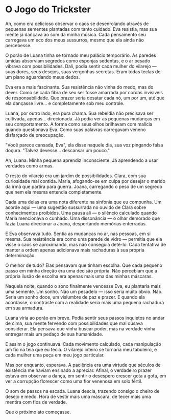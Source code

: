 # O Jogo do Trickster

Ah, como era delicioso observar o caos se desenrolando através de pequenas sementes plantadas com tanto cuidado. Eva resistia, mas sua mente já dançava ao som da minha música. Cada pensamento seu carregava um eco dos meus sussurros, mesmo que ela ainda não percebesse.

O porão de Luana tinha se tornado meu palácio temporário. As paredes úmidas absorviam segredos como esponjas sedentas, e o ar pesado vibrava com possibilidades. Dali, podia sentir cada mulher do vilarejo — suas dores, seus desejos, suas vergonhas secretas. Eram todas teclas de um piano aguardando meus dedos.

Eva era a mais fascinante. Sua resistência não vinha do medo, mas do dever. Como se cada fibra de seu ser fosse amarrada por cordas invisíveis de responsabilidade. Que prazer seria desatar cada nó, um por um, até que ela dançasse livre... e completamente sob meu controle.

Luana, por outro lado, era pura chama. Sua rebeldia não precisava ser cultivada, apenas... direcionada. Já podia ver as pequenas mudanças em seu comportamento. A forma como seus olhos brilhavam com malícia quando questionava Eva. Como suas palavras carregavam veneno disfarçado de preocupação.

"Você parece cansada, Eva", ela disse naquele dia, sua voz pingando falsa doçura. "Talvez devesse... descansar um pouco."

Ah, Luana. Minha pequena aprendiz inconsciente. Já aprendendo a usar verdades como armas.

O resto do vilarejo era um jardim de possibilidades. Clara, com sua curiosidade mal contida. Maria, afogando-se em culpa por desejar o marido da irmã que partira para guerra. Joana, carregando o peso de um segredo que nem ela mesma entendia completamente.

Cada uma delas era uma nota diferente na sinfonia que eu compunha. Um acorde aqui — uma sugestão sussurrada no ouvido de Clara sobre conhecimentos proibidos. Uma pausa ali — o silêncio calculado quando Maria mencionava o cunhado. Uma dissonância — o olhar demorado que fazia Luana direcionar a Joana, despertando memórias enterradas.

E Eva observava tudo. Sentia as mudanças no ar, nas pessoas, em si mesma. Sua resistência era como uma parede de vidro — permitia que ela visse o caos se aproximando, mas não conseguia detê-lo. Cada tentativa de manter a ordem apenas adicionava mais rachaduras à sua própria determinação.

O melhor de tudo? Elas pensavam que tinham escolha. Que cada pequeno passo em minha direção era uma decisão própria. Não percebiam que a própria ilusão de escolha era apenas mais uma das minhas máscaras.

Naquela noite, quando o sono finalmente vencesse Eva, eu plantaria mais uma semente. Um sonho. Não um pesadelo — isso seria muito óbvio. Não. Seria um sonho doce, um vislumbre de paz e prazer. E quando ela acordasse, o contraste com a realidade seria mais uma pequena rachadura em sua armadura.

Luana viria ao porão em breve. Podia sentir seus passos inquietos no andar de cima, sua mente fervendo com possibilidades que mal ousava considerar. Ela pensava que vinha buscar poder, mas na verdade vinha entregar mais um pedaço de sua humanidade.

E assim o jogo continuava. Cada movimento calculado, cada manipulação um fio na teia que eu tecia. O vilarejo inteiro se tornaria meu tabuleiro, e cada mulher uma peça em meu jogo particular.

Mas por enquanto, esperava. A paciência era uma virtude que séculos de existência me haviam ensinado a apreciar. Afinal, o verdadeiro prazer estava em observar a dança, em sentir o desespero crescer gota a gota, em ver a corrupção florescer como uma flor venenosa em solo fértil.

O som de passos na escada. Luana descia, trazendo consigo o cheiro de desejo e medo. Hora de vestir mais uma máscara, de tecer mais uma mentira com fios de verdade.

Que o próximo ato começasse.
